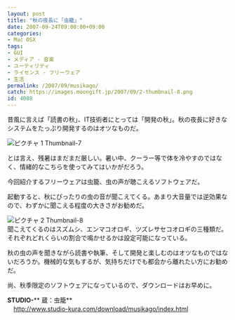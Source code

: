 ```yaml
---
layout: post
title: "秋の夜長に「虫籠」"
date: 2007-09-24T09:00:00+09:00
categories:
- Mac OSX
tags: 
- GUI
- メディア - 音楽
- ユーティリティ
- ライセンス - フリーウェア
- 生活
permalink: /2007/09/musikago/
catch: https://images.moongift.jp/2007/09/2-thumbnail-8.png
id: 4088
---
```

昔風に言えば「読書の秋」、IT技術者にとっては「開発の秋」。秋の夜長に好きなシステムをたっぷり開発するのはオツなものだ。   
  
 ![ピクチャ 1 Thumbnail-7](https://images.moongift.jp/2007/09/1-thumbnail-7.png)  
  
とは言え、残暑はまだまだ厳しい。暑い中、クーラー等で体を冷やすのではなく、情緒的なこちらを使ってみてはいかがだろう。   
  
今回紹介するフリーウェアは虫籠、虫の声が聴こえるソフトウェアだ。   
  
<!--more-->  
起動すると、秋にぴったりの虫の音が聞こえてくる。あまり大音量では逆効果なので、わずかに聞こえる程度の大きさがお勧めだ。   
  
 ![ピクチャ 2 Thumbnail-8](https://images.moongift.jp/2007/09/2-thumbnail-8.png)  
聞こえてくるのはスズムシ、エンマコオロギ、ツズレサセコオロギの三種類だ。それぞれどれくらいの割合で鳴かせるかは設定可能になっている。   
  
秋の虫の声を聞きながら読書や執筆、そして開発と楽しむのはオツなものではないだろうか。機械的な気もするが、気持ちだけでも都会から離れたい方にお勧めだ。   
  
尚、秋季限定のソフトウェアになっているので、ダウンロードはお早めに。   
  
**STUDIO-**** 蔵：虫籠**   
　[http://www.studio-kura.com/download/musikago/index.html   
](http://www.studio-kura.com/download/musikago/index.html)


